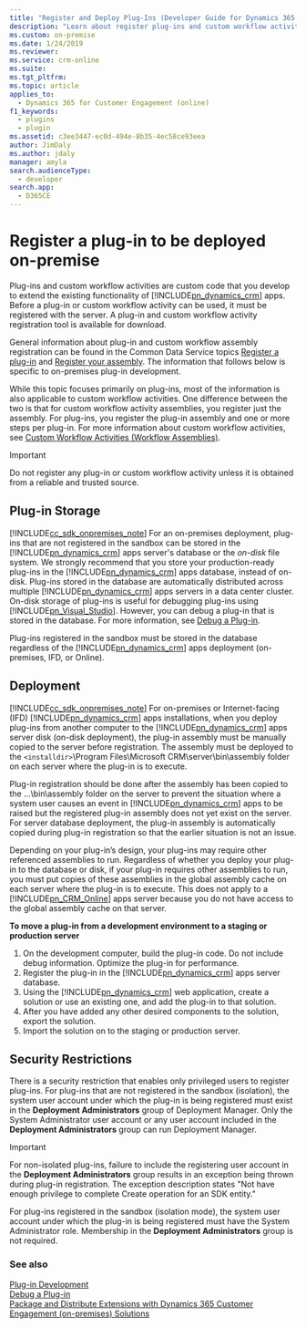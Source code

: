 ```yaml
---
title: "Register and Deploy Plug-Ins (Developer Guide for Dynamics 365 Customer Engagement (on-premises)) | MicrosoftDocs"
description: "Learn about register plug-ins and custom workflow activities with Dynamics 365 Customer Engagement (on-premises) using the Plug-in Registration Tool."
ms.custom: on-premise
ms.date: 1/24/2019
ms.reviewer: 
ms.service: crm-online
ms.suite: 
ms.tgt_pltfrm: 
ms.topic: article
applies_to: 
  - Dynamics 365 for Customer Engagement (online)
f1_keywords: 
  - plugins
  - plugin
ms.assetid: c3ee3447-ec0d-494e-8b35-4ec58ce93eea
author: JimDaly
ms.author: jdaly
manager: amyla
search.audienceType: 
  - developer
search.app: 
  - D365CE
---
```


# Register a plug-in to be deployed on-premise

Plug-ins and custom workflow activities are custom code that you develop to extend the existing functionality of [!INCLUDE[pn_dynamics_crm](../includes/pn-dynamics-crm.md)] apps. Before a plug-in or custom workflow activity can be used, it must be registered with the server. A plug-in and custom workflow activity registration tool is available for download.

General information about plug-in and custom workflow assembly registration can be found in the Common Data Service topics [Register a plug-in](/powerapps/developer/common-data-service/register-plug-in) and [Register your assembly](/powerapps/developer/common-data-service/workflow/workflow-extensions#register-your-assembly). The information that follows below is specific to on-premises plug-in development.

 While this topic focuses primarily on plug-ins, most of the information is also applicable to custom workflow activities. One difference between the two is that for custom workflow activity assemblies, you register just the assembly. For plug-ins, you register the plug-in assembly and one or more steps per plug-in. For more information about custom workflow activities, see [Custom Workflow Activities (Workflow Assemblies)](custom-workflow-activities-workflow-assemblies.md).

> [!IMPORTANT]
> Do not register any plug-in or custom workflow activity unless it is obtained from a reliable and trusted source.

<a name="bkmk_pluginstor"></a>

## Plug-in Storage

[!INCLUDE[cc_sdk_onpremises_note](../includes/cc-sdk-onpremises-note.md)] 
For an on-premises deployment, plug-ins that are not registered in the sandbox can be stored in the [!INCLUDE[pn_dynamics_crm](../includes/pn-dynamics-crm.md)] apps server's database or the *on-disk* file system. We strongly recommend that you store your production-ready plug-ins in the [!INCLUDE[pn_dynamics_crm](../includes/pn-dynamics-crm.md)] apps database, instead of on-disk. Plug-ins stored in the database are automatically distributed across multiple [!INCLUDE[pn_dynamics_crm](../includes/pn-dynamics-crm.md)] apps servers in a data center cluster. On-disk storage of plug-ins is useful for debugging plug-ins using [!INCLUDE[pn_Visual_Studio](../includes/pn-visual-studio.md)]. However, you can debug a plug-in that is stored in the database. For more information, see [Debug a Plug-in](debug-plugin.md).  

Plug-ins registered in the sandbox must be stored in the database regardless of the [!INCLUDE[pn_dynamics_crm](../includes/pn-dynamics-crm.md)] apps deployment (on-premises, IFD, or Online).

<a name="bkmk_deployment"></a>

## Deployment

[!INCLUDE[cc_sdk_onpremises_note](../includes/cc-sdk-onpremises-note.md)] 
For on-premises or Internet-facing (IFD) [!INCLUDE[pn_dynamics_crm](../includes/pn-dynamics-crm.md)] apps installations, when you deploy plug-ins from another computer to the [!INCLUDE[pn_dynamics_crm](../includes/pn-dynamics-crm.md)] apps server disk (on-disk deployment), the plug-in assembly must be manually copied to the server before registration. The assembly must be deployed to the `<installdir>`\Program Files\Microsoft CRM\server\bin\assembly folder on each server where the plug-in is to execute.  

Plug-in registration should be done after the assembly has been copied to the …\bin\assembly folder on the server to prevent the situation where a system user causes an event in [!INCLUDE[pn_dynamics_crm](../includes/pn-dynamics-crm.md)] apps to be raised but the registered plug-in assembly does not yet exist on the server. For server database deployment, the plug-in assembly is automatically copied during plug-in registration so that the earlier situation is not an issue.  

Depending on your plug-in’s design, your plug-ins may require other referenced assemblies to run. Regardless of whether you deploy your plug-in to the database or disk, if your plug-in requires other assemblies to run, you must put copies of these assemblies in the global assembly cache on each server where the plug-in is to execute. This does not apply to a [!INCLUDE[pn_CRM_Online](../includes/pn-crm-online.md)] apps server because you do not have access to the global assembly cache on that server.  

**To move a plug-in from a development environment to a staging or production server**

1. On the development computer, build the plug-in code. Do not include debug information. Optimize the plug-in for performance.
2. Register the plug-in in the [!INCLUDE[pn_dynamics_crm](../includes/pn-dynamics-crm.md)] apps server database.
3. Using the [!INCLUDE[pn_dynamics_crm](../includes/pn-dynamics-crm.md)] web application, create a solution or use an existing one, and add the plug-in to that solution.
4. After you have added any other desired components to the solution, export the solution.
5. Import the solution on to the staging or production server.

<a name="bkmk_securityrestrictions"></a>

## Security Restrictions

 There is a security restriction that enables only privileged users to register plug-ins. For plug-ins that are not registered in the sandbox (isolation), the system user account under which the plug-in is being registered must exist in the **Deployment Administrators** group of Deployment Manager. Only the System Administrator user account or any user account included in the **Deployment Administrators** group can run Deployment Manager.  

> [!IMPORTANT]
> For non-isolated plug-ins, failure to include the registering user account in the **Deployment Administrators** group results in an exception being thrown during plug-in registration. The exception description states "Not have enough privilege to complete Create operation for an SDK entity."  

 For plug-ins registered in the sandbox (isolation mode), the system user account under which the plug-in is being registered must have the System Administrator role. Membership in the **Deployment Administrators** group is not required.  
  
### See also

 [Plug-in Development](plugin-development.md)<br />
 [Debug a Plug-in](debug-plugin.md)<br />
 [Package and Distribute Extensions with Dynamics 365 Customer Engagement (on-premises) Solutions](package-distribute-extensions-use-solutions.md)<br />

